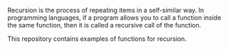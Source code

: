 Recursion is the process of repeating items in a self-similar way. In programming languages, if a program allows you to call a function inside the same function, then it is called a recursive call of the function.

This repository contains examples of functions for recursion.

